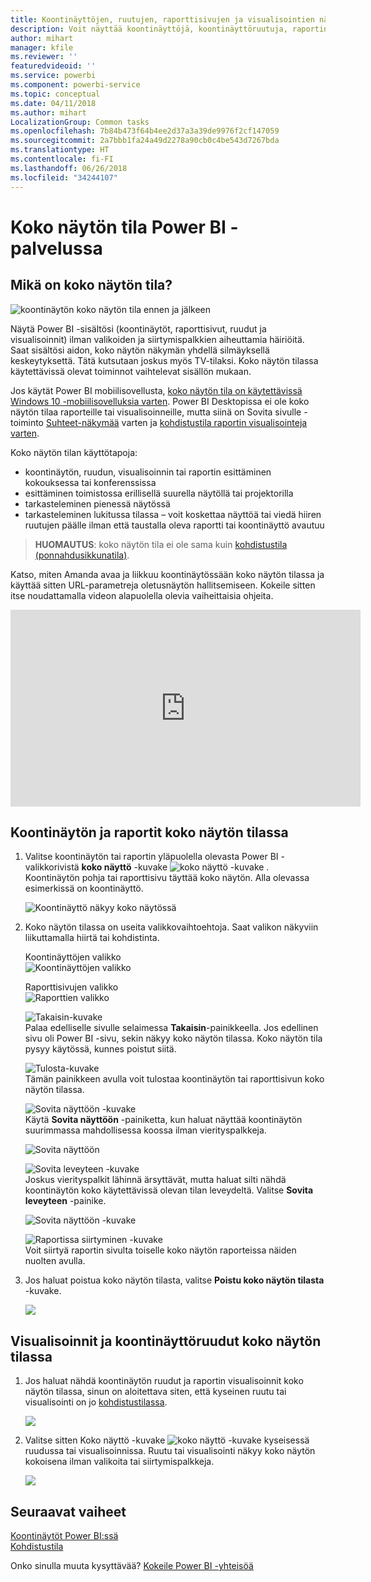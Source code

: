 ```yaml
---
title: Koontinäyttöjen, ruutujen, raporttisivujen ja visualisointien näyttäminen koko näytön tilassa
description: Voit näyttää koontinäyttöjä, koontinäyttöruutuja, raportin visualisointeja ja raporttisivuja koko näytön tilassa, jota kutsutaan myös *TV-tilaksi*.
author: mihart
manager: kfile
ms.reviewer: ''
featuredvideoid: ''
ms.service: powerbi
ms.component: powerbi-service
ms.topic: conceptual
ms.date: 04/11/2018
ms.author: mihart
LocalizationGroup: Common tasks
ms.openlocfilehash: 7b84b473f64b4ee2d37a3a39de9976f2cf147059
ms.sourcegitcommit: 2a7bbb1fa24a49d2278a90cb0c4be543d7267bda
ms.translationtype: HT
ms.contentlocale: fi-FI
ms.lasthandoff: 06/26/2018
ms.locfileid: "34244107"
---
```

# <a name="full-screen-mode-in-power-bi-service"></a>Koko näytön tila Power BI -palvelussa
## <a name="what-is-full-screen-mode"></a>Mikä on koko näytön tila?
![koontinäytön koko näytön tila ennen ja jälkeen](media/service-fullscreen-mode/power-bi-full-screen-comparison.png)

Näytä Power BI -sisältösi (koontinäytöt, raporttisivut, ruudut ja visualisoinnit) ilman valikoiden ja siirtymispalkkien aiheuttamia häiriöitä.  Saat sisältösi aidon, koko näytön näkymän yhdellä silmäyksellä keskeytyksettä. Tätä kutsutaan joskus myös TV-tilaksi. Koko näytön tilassa käytettävissä olevat toiminnot vaihtelevat sisällön mukaan. 

Jos käytät Power BI mobiilisovellusta, [koko näytön tila on käytettävissä Windows 10 -mobiilisovelluksia varten](mobile-windows-10-app-presentation-mode.md). Power BI Desktopissa ei ole koko näytön tilaa raporteille tai visualisoinneille, mutta siinä on Sovita sivulle -toiminto [Suhteet-näkymää](desktop-report-view.md) varten ja [kohdistustila raportin visualisointeja varten](service-focus-mode.md).

 

Koko näytön tilan käyttötapoja:

* koontinäytön, ruudun, visualisoinnin tai raportin esittäminen kokouksessa tai konferenssissa
* esittäminen toimistossa erillisellä suurella näytöllä tai projektorilla
* tarkasteleminen pienessä näytössä
* tarkasteleminen lukitussa tilassa – voit koskettaa näyttöä tai viedä hiiren ruutujen päälle ilman että taustalla oleva raportti tai koontinäyttö avautuu

> **HUOMAUTUS**: koko näytön tila ei ole sama kuin [kohdistustila (ponnahdusikkunatila)](service-focus-mode.md).
> 
> 

Katso, miten Amanda avaa ja liikkuu koontinäytössään koko näytön tilassa ja käyttää sitten URL-parametreja oletusnäytön hallitsemiseen. Kokeile sitten itse noudattamalla videon alapuolella olevia vaiheittaisia ohjeita.

<iframe width="560" height="315" src="https://www.youtube.com/embed/c31gZkyvC54" frameborder="0" allowfullscreen></iframe>

## <a name="dashboards-and-report-pages-in-full-screen-mode"></a>Koontinäytön ja raportit koko näytön tilassa
1. Valitse koontinäytön tai raportin yläpuolella olevasta Power BI -valikkorivistä **koko näyttö** -kuvake ![koko näyttö -kuvake ](media/service-fullscreen-mode/power-bi-full-screen-icon.png) . Koontinäytön pohja tai raporttisivu täyttää koko näytön. Alla olevassa esimerkissä on koontinäyttö.
   
      ![Koontinäyttö näkyy koko näytössä](media/service-fullscreen-mode/power-bi-dash-full-screen.png)
2. Koko näytön tilassa on useita valikkovaihtoehtoja.  Saat valikon näkyviin liikuttamalla hiirtä tai kohdistinta. 
   
     Koontinäyttöjen valikko    
     ![Koontinäyttöjen valikko](media/service-fullscreen-mode/power-bi-full-screen-menu-dashboard.png)    
   
     Raporttisivujen valikko    
    ![Raporttien valikko](media/service-fullscreen-mode/power-bi-report-menu.png)    
   
    ![Takaisin-kuvake](media/service-fullscreen-mode/power-bi-back-icon.png)    
    Palaa edelliselle sivulle selaimessa **Takaisin**-painikkeella. Jos edellinen sivu oli Power BI -sivu, sekin näkyy koko näytön tilassa.  Koko näytön tila pysyy käytössä, kunnes poistut siitä.
   
    ![Tulosta-kuvake](media/service-fullscreen-mode/power-bi-print-icon.png)    
    Tämän painikkeen avulla voit tulostaa koontinäytön tai raporttisivun koko näytön tilassa. 
   
    ![Sovita näyttöön -kuvake](media/service-fullscreen-mode/power-bi-fit-to-width.png)    
    Käytä **Sovita näyttöön** -painiketta, kun haluat näyttää koontinäytön suurimmassa mahdollisessa koossa ilman vierityspalkkeja.     
   
    ![Sovita näyttöön](media/service-fullscreen-mode/power-bi-fit-screen.png)
   
    ![Sovita leveyteen -kuvake](media/service-fullscreen-mode/power-bi-fit-width.png)       
    Joskus vierityspalkit lähinnä ärsyttävät, mutta haluat silti nähdä koontinäytön koko käytettävissä olevan tilan leveydeltä. Valitse **Sovita leveyteen** -painike.    
   
    ![Sovita näyttöön -kuvake](media/service-fullscreen-mode/power-bi-fit-to-width-new.png)
   
    ![Raportissa siirtyminen -kuvake](media/service-fullscreen-mode/power-bi-report-nav2.png)       
    Voit siirtyä raportin sivulta toiselle koko näytön raporteissa näiden nuolten avulla.    
3. Jos haluat poistua koko näytön tilasta, valitse **Poistu koko näytön tilasta** -kuvake.
   
      ![](media/service-fullscreen-mode/exit-fullscreen-new.png)

## <a name="visualizations-and-dashboard-tiles-in-full-screen-mode"></a>Visualisoinnit ja koontinäyttöruudut koko näytön tilassa
1. Jos haluat nähdä koontinäytön ruudut ja raportin visualisoinnit koko näytön tilassa, sinun on aloitettava siten, että kyseinen ruutu tai visualisointi on jo [kohdistustilassa](service-focus-mode.md). 
   
    ![](media/service-fullscreen-mode/power-bi-focus3.png)
2. Valitse sitten Koko näyttö -kuvake ![koko näyttö -kuvake](media/service-fullscreen-mode/power-bi-full-screen-icon.png)  kyseisessä ruudussa tai visualisoinnissa. Ruutu tai visualisointi näkyy koko näytön kokoisena ilman valikoita tai siirtymispalkkeja.
   
    ![](media/service-fullscreen-mode/power-bi-fullscreen.png)

## <a name="next-steps"></a>Seuraavat vaiheet
[Koontinäytöt Power BI:ssä](service-dashboards.md)  
[Kohdistustila](service-focus-mode.md)    

Onko sinulla muuta kysyttävää? [Kokeile Power BI -yhteisöä](http://community.powerbi.com/)

